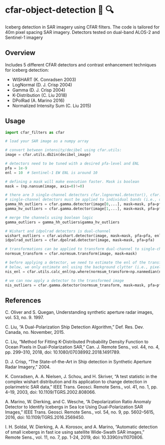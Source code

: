
cfar-object-detection :ice_cube: :mag:
======
Iceberg detection in SAR imagery using CFAR filters.
The code is tailored for 40m pixel spacing SAR imagery.
Detectors tested on dual-band ALOS-2 and Sentinel-1 imagery
 
## Overview
Includes 5 different CFAR detectors and contrast enhancement techniques for iceberg detection:
* WISHART (K. Conradsen 2003)
* LogNormal (D. J. Crisp 2004)
* Gamma (D. J. Crisp 2004)
* K-Distribution (C. Liu 2018)
* DPolRad (A. Marino 2016)
* Normalized Intensity Sum (C. Liu 2015)


## Usage

```Python
import cfar_filters as cfar

# load your SAR image as a numpy array

# convert between intensity/decibel using cfar.utils:
image = cfar.utils.db2in(decibel_image)

# detectors need to be tuned with a desired pfa-level and ENL
pfa = 1e-9
enl = 10  # Sentinel-1 EW ENL is around 10

# defining a mask will make execution faster. Mask is boolean
mask = (np.nansum(image, axis=0)!=0)

# there are 3 single-channel detectors cfar.lognormal.detector(), cfar.gamma.detector(), and cfar.kdistribution.detector()
# single-channel detectors must be applied to individual bands (i.e., on HH / HV) and then the results must be combined later
gamma_hh_outliers = cfar.gamma.detector(image[0,...], mask=mask, pfa=pfa, enl=enl)
gamma_hv_outliers = cfar.gamma.detector(image[1,...], mask=mask, pfa=pfa, enl=enl)

# merge the channels using boolean logic
gamma_outliers = gamma_hh_outliers&gamma_hv_outliers

# Wishart and idpolrad detectors is dual-channel
wishart_outliers = cfar.wishart.detector(image, mask=mask, pfa=pfa, enl=enl)
idpolrad_outliers = cfar.dpolrad.detector(image, mask=mask, pfa=pfa)

# transformations can be applied to transform dual-channel to single-channel
normsum_transform = cfar.normsum.transform(image, mask=mask)

# before applying a detector, we need to estimate the enl of the transformed image
# below, we only estimate enl using the background clytter (i.e., pixels with intensity below 2xmedian)
nis_enl = cfar.utils.calc_enl(np.where(normsum_transform<np.nanmedian(normsum_transform)*2, normsum_transform, np.nan))

# we can now apply a detector to the transformed image
nis_outliers = cfar.gamma.detector(normsum_transform, mask=mask, pfa=pfa, enl=nis_enl)


```

## References
C. Oliver and S. Quegan, Understanding synthetic aperture radar images, vol. 53, no. 9. 1997.

C. Liu, “A Dual-Polarization Ship Detection Algorithm,” Def. Res. Dev. Canada, no. November, 2015.

C. Liu, “Method for Fitting K-Distributed Probability Density Function to Ocean Pixels in Dual-Polarization SAR,” Can. J. Remote Sens., vol. 44, no. 4, pp. 299–310, 2018, doi: 10.1080/07038992.2018.1491789.

D. J. Crisp, “The State-of-the-Art in Ship detection in Synthetic Aperture Radar Imagery,” 2004.

K. Conradsen, A. A. Nielsen, J. Schou, and H. Skriver, “A test statistic in the complex wishart distribution and its application to change detection in polarimetric SAR data,” IEEE Trans. Geosci. Remote Sens., vol. 41, no. 1, pp. 4–19, 2003, doi: 10.1109/TGRS.2002.808066.

A. Marino, W. Dierking, and C. Wesche, “A Depolarization Ratio Anomaly Detector to Identify Icebergs in Sea Ice Using Dual-Polarization SAR Images,” IEEE Trans. Geosci. Remote Sens., vol. 54, no. 9, pp. 5602–5615, 2016, doi: 10.1109/TGRS.2016.2569450.

I. H. Soldal, W. Dierking, A. A. Korosov, and A. Marino, “Automatic detection of small icebergs in fast ice using satellite Wide-Swath SAR images,” Remote Sens., vol. 11, no. 7, pp. 1-24, 2019, doi: 10.3390/rs11070806.